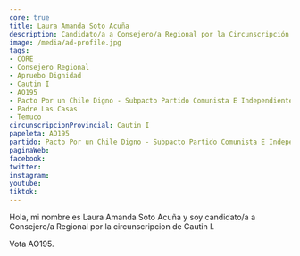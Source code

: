 ```yaml
---
core: true
title: Laura Amanda Soto Acuña
description: Candidato/a a Consejero/a Regional por la Circunscripción de Cautin I
image: /media/ad-profile.jpg
tags:
- CORE
- Consejero Regional
- Apruebo Dignidad
- Cautin I
- AO195
- Pacto Por un Chile Digno - Subpacto Partido Comunista E Independientes - Independientes
- Padre Las Casas
- Temuco
circunscripcionProvincial: Cautin I
papeleta: AO195
partido: Pacto Por un Chile Digno - Subpacto Partido Comunista E Independientes - Independientes
paginaWeb:
facebook:
twitter:
instagram:
youtube:
tiktok:
---
```

Hola, mi nombre es Laura Amanda Soto Acuña y soy candidato/a a Consejero/a Regional por la circunscripcion de Cautin I.

Vota AO195.